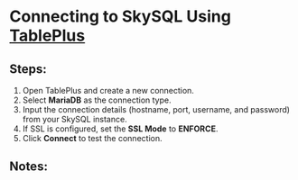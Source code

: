 # Connecting to SkySQL Using [TablePlus](https://tableplus.com/download)

## Steps:
1. Open TablePlus and create a new connection.
2. Select **MariaDB** as the connection type.
3. Input the connection details (hostname, port, username, and password) from your SkySQL instance.
4. If SSL is configured, set the **SSL Mode** to **ENFORCE**.
5. Click **Connect** to test the connection.

## Notes:
